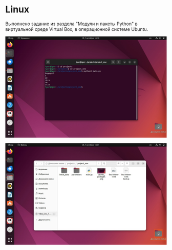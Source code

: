 # __Linux__

Выполнено задание из раздела "Модули и пакеты Python" в виртуальной среде Virtual Box, в операционной системе Ubuntu.

![Снимок экрана](ubuntu_packages.jpg)

![Снимок экрана](ubuntu_packages_2.jpg)
